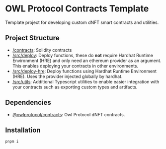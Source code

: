 # OWL Protocol Contracts Template
Template project for developing custom dNFT smart contracts and utilities.

## Project Structure
- [/contracts](./contracts/): Solidity contracts
- [/src/deploy](./src/deploy): Deploy functions, these do **not** require Hardhat Runtime Environment (HRE) and only need an ethereum provider as an argument. This enables deploying your contracts in other environments.
- [/src/deploy-hre](./src/deploy-hre): Deploy functions using Hardhat Runtime Environment (HRE). Uses the provider injected globally by hardhat.
- [/src/utils](./src/utils): Additional Typescript utilities to enable easier integration with your contracts such as exporting custom types and artifacts.

## Dependencies
- [@owlprotocol/contracts](https://github.com/owlprotocol/owlprotocol/tree/main/packages/contracts): Owl Protocol dNFT contracts.

## Installation
```
pnpm i
```